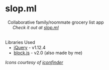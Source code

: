 # slop.ml
&nbsp;&nbsp;Collaborative family/roommate grocery list app  
&nbsp;&nbsp;&nbsp;&nbsp;&nbsp;&nbsp;*Check it out at [slop.ml](http://slop.ml)*  
&nbsp;  

Libraries Used  
&nbsp;&nbsp;&nbsp;•&nbsp;&nbsp;[jQuery](https://jquery.com/) - v1.12.4  
&nbsp;&nbsp;&nbsp;•&nbsp;&nbsp;[block.js](https://github.com/anuvgupta/block.js) - v2.0 (also made by me)

*Icons courtesy of [iconfinder](http://www.iconfinder.com)*  
